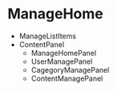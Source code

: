# ManageHome
- ManageListItems
- ContentPanel
  - ManageHomePanel
  - UserManagePanel
  - CagegoryManagePanel
  - ContentManagePanel

